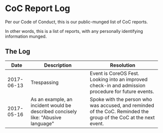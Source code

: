# CoC Report Log

Per our Code of Conduct, this is our public-munged list of CoC reports. 

In other words, this is a list of reports, with any personally identifying information munged.

## The Log

| Date  | Description | Resolution |
| ------------- | ------------- |  ------------- |
| 2017-06-13 | Trespassing | Event is CoreOS Fest. Looking into an improved check-in and admission procedure for future events. |
| 2017-05-16  | As an example, an incident would be described concisely like: "Abusive language" | Spoke with the person who was accused, and reminded of the CoC. Reminded the group of the CoC at the next event. 
